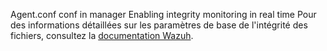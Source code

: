 Agent.conf conf in manager
Enabling integrity monitoring in real time
Pour des informations détaillées sur les paramètres de base de l'intégrité des fichiers, consultez la [documentation Wazuh](https://documentation.wazuh.com/current/user-manual/capabilities/file-integrity/basic-settings.html).
